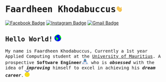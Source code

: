 # <samp>Faardheen Khodabuccus<img src="./assets/Hi.gif" width="22px"></samp></samp>

[![Facebook Badge](https://img.shields.io/badge/Facebook-%23E4405F.svg?&style=flat-square&logo=facebook&logoColor=white&color=071A2C&link=https://www.facebook.com/faardheen.khodabuccus)](https://www.facebook.com/faardheen.khodabuccus)
[![Instagram Badge](https://img.shields.io/badge/Instagram-%23E4405F.svg?&style=flat-square&logo=instagram&logoColor=white&color=071A2C&link=https://www.instagram.com/faardheen)](https://www.instagram.com/faardheen)
[![Gmail Badge](https://img.shields.io/badge/Gmail-%231877F2.svg?&style=flat-square&logo=gmail&logoColor=white&color=071A2C&link=mailto:k.faardheen@gmail.com)](mailto:k.faardheen@gmail.com)

## <samp>Hello World!</samp> <img src="./assets/earth.gif" width="22px">

<samp>My name is Faardheen Khodabuccus, Currently a 1st year Applied Computing student at the  <a href="https://uom.ac.mu"> University of Mauritius</a>. A prospective <strong>Software Engineer</strong><img src="./assets/developer.gif" width="22px"> who is <i><strong>obsessed</strong></i> with the idea of <i><strong>improving</strong></i> himself to excel in achieving his <i><strong>dream career</strong></i>.<img src="./assets/Medal.gif" width="22px"></samp>
